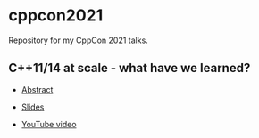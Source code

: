 # cppcon2021
Repository for my CppCon 2021 talks.

## C++11/14 at scale - what have we learned?

* [Abstract](https://cppcon2021.sched.com/event/nv2a/c1114-at-scale-what-have-we-learned)

* [Slides](https://github.com/SuperV1234/cppcon2021/blob/master/slides.pdf)

* [YouTube video](https://www.youtube.com/watch?v=7Mfbpbyq6fs)

